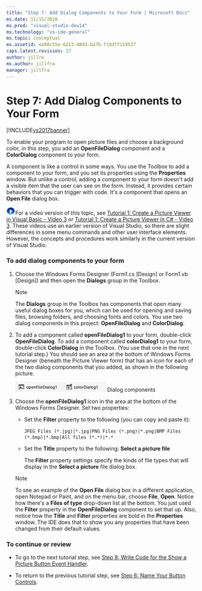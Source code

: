 ```yaml
---
title: "Step 7: Add Dialog Components to Your Form | Microsoft Docs"
ms.date: 11/15/2016
ms.prod: "visual-studio-dev14"
ms.technology: "vs-ide-general"
ms.topic: conceptual
ms.assetid: ea98c55e-6213-4893-ba7b-f19d7f119527
caps.latest.revision: 17
author: jillre
ms.author: jillfra
manager: jillfra
---
```

# Step 7: Add Dialog Components to Your Form
[!INCLUDE[vs2017banner](../includes/vs2017banner.md)]

To enable your program to open picture files and choose a background color, in this step, you add an **OpenFileDialog** component and a **ColorDialog** component to your form.

 A component is like a control in some ways. You use the Toolbox to add a component to your form, and you set its properties using the **Properties** window. But unlike a control, adding a component to your form doesn't add a visible item that the user can see on the form. Instead, it provides certain behaviors that you can trigger with code. It's a component that opens an **Open File** dialog box.

 ![link to video](../data-tools/media/playvideo.gif "PlayVideo")For a video version of this topic, see [Tutorial 1: Create a Picture Viewer in Visual Basic - Video 3](https://go.microsoft.com/fwlink/?LinkId=205213) or [Tutorial 1: Create a Picture Viewer in C# - Video 3](https://go.microsoft.com/fwlink/?LinkId=205202). These videos use an earlier version of Visual Studio, so there are slight differences in some menu commands and other user interface elements. However, the concepts and procedures work similarly in the current version of Visual Studio.

### To add dialog components to your form

1. Choose the Windows Forms Designer (Form1.cs [Design] or Form1.vb [Design]) and then open the **Dialogs** group in the Toolbox.

    > [!NOTE]
    > The **Dialogs** group in the Toolbox has components that open many useful dialog boxes for you, which can be used for opening and saving files, browsing folders, and choosing fonts and colors. You use two dialog components in this project: **OpenFileDialog** and **ColorDialog**.

2. To add a component called **openFileDialog1** to your form, double-click **OpenFileDialog**. To add a component called **colorDialog1** to your form, double-click **ColorDialog** in the Toolbox. (You use that one in the next tutorial step.) You should see an area at the bottom of Windows Forms Designer (beneath the Picture Viewer form) that has an icon for each of the two dialog components that you added, as shown in the following picture.

     ![Dialog components](../ide/media/express-dialogsadded.png "Express_DialogsAdded")
Dialog components

3. Choose the **openFileDialog1** icon in the area at the bottom of the Windows Forms Designer. Set two properties:

    - Set the **Filter** property to the following (you can copy and paste it):

        ```
        JPEG Files (*.jpg)|*.jpg|PNG Files (*.png)|*.png|BMP Files (*.bmp)|*.bmp|All files (*.*)|*.*
        ```

    - Set the **Title** property to the following: **Select a picture file**

         The **Filter** property settings specify the kinds of file types that will display in the **Select a picture** file dialog box.

    > [!NOTE]
    > To see an example of the **Open File** dialog box in a different application, open Notepad or Paint, and on the menu bar, choose **File**, **Open**. Notice how there's a **Files of type** drop-down list at the bottom. You just used the **Filter** property in the **OpenFileDialog** component to set that up. Also, notice how the **Title** and **Filter** properties are bold in the **Properties** window. The IDE does that to show you any properties that have been changed from their default values.

### To continue or review

- To go to the next tutorial step, see [Step 8: Write Code for the Show a Picture Button Event Handler](../ide/step-8-write-code-for-the-show-a-picture-button-event-handler.md).

- To return to the previous tutorial step, see [Step 6: Name Your Button Controls](../ide/step-6-name-your-button-controls.md).
